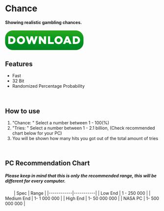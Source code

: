 # Chance

#### Showing realistic gambling chances.

[![name](https://github.com/JoDotNet/Chance/blob/master/bin/Download.png)](https://github.com/JoDotNet/Chance/releases/download/release/Chance.V4.exe)


## Features
- Fast
- 32 Bit
- Randomized Percentage Probability

 
## How to use

1. "Chance: " Select a number between 1 - 100(%)
2. "Tries: " Select a number between 1 - 2.1 billion, (Check recommended chart below for your PC)
3. You will be shown how many hits you got out of the total amount of tries


 
 
## PC Recommendation Chart
##### *Please keep in mind that this is only the recommended range, this will be different for every computer.*

⠀
⠀
| Spec         | Range     |
|------------|-----------|
| Low End    | 1 - 250 000  |
| Medium End | 1- 1 000 000 |
| High End   | 1- 50 000 000 |
| NASA PC    | 1- 500 000 000 |
